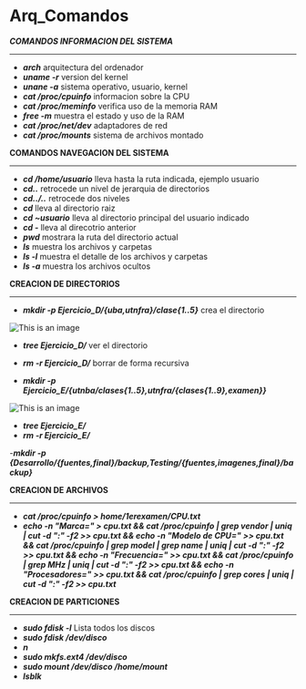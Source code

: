 # Arq_Comandos

*****COMANDOS INFORMACION DEL SISTEMA*****
*******************************************

- ***arch***                 arquitectura del ordenador
- ***uname -r***             version del kernel
- ***unane -a***             sistema operativo, usuario, kernel
- ***cat /proc/cpuinfo***    informacion sobre la CPU
- ***cat /proc/meminfo***    verifica uso de la memoria RAM
- ***free -m***              muestra el estado y uso de la RAM
- ***cat /proc/net/dev***    adaptadores de red
- ***cat /proc/mounts***     sistema de archivos montado


******COMANDOS NAVEGACION DEL SISTEMA******
*******************************************

- ***cd /home/usuario***      lleva hasta la ruta indicada, ejemplo usuario
- ***cd..***                  retrocede un nivel de jerarquia de directorios
- ***cd../..***               retrocede dos niveles
- ***cd***                    lleva al directorio raiz
- ***cd ~usuario***           lleva al directorio principal del usuario indicado
- ***cd -***                  lleva al direcotrio anterior
- ***pwd***                   mostrara la ruta del directorio actual
- ***ls***                    muestra los archivos y carpetas
- ***ls -l***                 muestra el detalle de los archivos y carpetas
- ***ls -a***                 muestra los archivos ocultos


**********CREACION DE DIRECTORIOS**********
*******************************************
- ***mkdir -p Ejercicio_D/{uba,utnfra}/clase{1..5}***     crea el directorio

![This is an image](https://i.postimg.cc/L4C5P7VW/subir1.png)
- ***tree Ejercicio_D/***                                 ver el directorio   
- ***rm -r  Ejercicio_D/***                               borrar de forma recursiva

- ***mkdir -p Ejercicio_E/{utnba/clases{1..5},utnfra/{clases{1..9},examen}}***

![This is an image](https://i.postimg.cc/SRBprWRn/subir2.png)
- ***tree Ejercicio_E/***                                   
- ***rm -r  Ejercicio_E/***

-***mkdir -p {Desarrollo/{fuentes,final}/backup,Testing/{fuentes,imagenes,final}/backup}***


**********CREACION DE ARCHIVOS**********
*******************************************
- ***cat /proc/cpuinfo > home/1erexamen/CPU.txt***
- ***echo -n "Marca=" > cpu.txt && cat /proc/cpuinfo | grep vendor | uniq | cut -d ":" -f2 >> cpu.txt && echo -n "Modelo de CPU=" >> cpu.txt && cat /proc/cpuinfo | grep model | grep name | uniq | cut -d ":" -f2 >> cpu.txt && echo -n "Frecuencia=" >> cpu.txt && cat /proc/cpuinfo | grep MHz | uniq | cut -d ":" -f2 >> cpu.txt && echo -n "Procesadores=" >> cpu.txt  &&  cat /proc/cpuinfo | grep cores | uniq | cut -d ":" -f2 >> cpu.txt***


**********CREACION DE PARTICIONES**********
*******************************************

- ***sudo fdisk -l***  Lista todos los discos
- ***sudo fdisk /dev/disco***
- ***n***
- ***sudo mkfs.ext4 /dev/disco***
- ***sudo mount /dev/disco /home/mount***
- ***lsblk***

